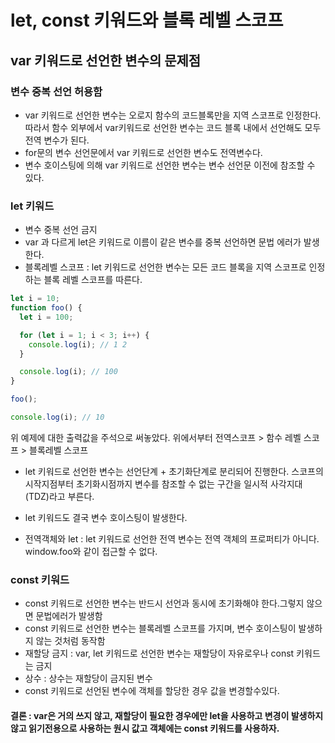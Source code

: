 # let, const 키워드와 블록 레벨 스코프

## var 키워드로 선언한 변수의 문제점

### 변수 중복 선언 허용함

- var 키워드로 선언한 변수는 오로지 함수의 코드블록만을 지역 스코프로 인정한다.따라서 함수 외부에서 var키워드로 선언한 변수는 코드 블록 내에서 선언해도 모두 전역 변수가 된다.
- for문의 변수 선언문에서 var 키워드로 선언한 변수도 전역변수다.
- 변수 호이스팅에 의해 var 키워드로 선언한 변수는 변수 선언문 이전에 참조할 수 있다.

### let 키워드

- 변수 중복 선언 금지
- var 과 다르게 let은 키워드로 이름이 같은 변수를 중복 선언하면 문법 에러가 발생한다.
- 블록레벨 스코프 : let 키워드로 선언한 변수는 모든 코드 블록을 지역 스코프로 인정하는 블록 레벨 스코프를 따른다.

```javascript
let i = 10;
function foo() {
  let i = 100;

  for (let i = 1; i < 3; i++) {
    console.log(i); // 1 2
  }

  console.log(i); // 100
}

foo();

console.log(i); // 10
```

위 예제에 대한 출력값을 주석으로 써놓았다. 위에서부터
전역스코프 > 함수 레벨 스코프 > 블록레벨 스코프

- let 키워드로 선언한 변수는 선언단계 + 초기화단계로 분리되어 진행한다.
  스코프의 시작지점부터 초기화시점까지 변수를 참조할 수 없는 구간을 일시적 사각지대(TDZ)라고 부른다.

- let 키워드도 결국 변수 호이스팅이 발생한다.

- 전역객체와 let : let 키워드로 선언한 전역 변수는 전역 객체의 프로퍼티가 아니다. window.foo와 같이 접근할 수 없다.

### const 키워드

- const 키워드로 선언한 변수는 반드시 선언과 동시에 초기화해야 한다.그렇지 않으면 문법에러가 발생함
- const 키워드로 선언한 변수는 블록레벨 스코프를 가지며, 변수 호이스팅이 발생하지 않는 것처럼 동작함
- 재할당 금지 : var, let 키워드로 선언한 변수는 재할당이 자유로우나 const 키워드는 금지
- 상수 : 상수는 재할당이 금지된 변수
- const 키워드로 선언된 변수에 객체를 할당한 경우 값을 변경할수있다.

#### 결론 : var은 거의 쓰지 않고, 재할당이 필요한 경우에만 let을 사용하고 변경이 발생하지 않고 읽기전용으로 사용하는 원시 값고 객체에는 const 키워드를 사용하자.
